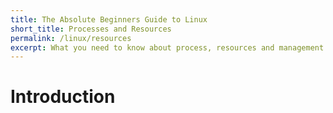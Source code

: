 ```yaml
---
title: The Absolute Beginners Guide to Linux
short_title: Processes and Resources
permalink: /linux/resources
excerpt: What you need to know about process, resources and management of them.
---
```


# Introduction
